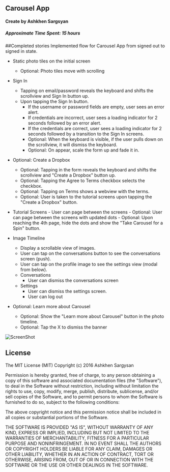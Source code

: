## Carousel App
#### Create by Ashkhen Sargsyan
##### Approximate Time Spent: **15 hours**

##Completed stories
Implemented flow for Carousel App from signed out to signed in state.

- Static photo tiles on the initial screen
	- Optional: Photo tiles move with scrolling
- Sign In
	- Tapping on email/password reveals the keyboard and shifts the scrollview and Sign In button up.
	- Upon tapping the Sign In button.
		- If the username or password fields are empty, user sees an error alert.
		- If credentials are incorrect, user sees a loading indicator for 2 seconds followed by an error alert.
		- If the credentials are correct, user sees a loading indicator for 2 seconds followed by a transition to the Sign In screens.
		- Optional: When the keyboard is visible, if the user pulls down on the scrollview, it will dismiss the keyboard.
		- Optional: On appear, scale the form up and fade it in.
- Optional: Create a Dropbox
	- Optional: Tapping in the form reveals the keyboard and shifts the scrollview and "Create a Dropbox" button up.
	- Optional: Tapping the Agree to Terms checkbox selects the checkbox.
	- Optional: Tapping on Terms shows a webview with the terms.
	- Optional: User is taken to the tutorial screens upon tapping the "Create a Dropbox" button.
	
- Tutorial Screens
		- User can page between the screens
		- Optional: User can page between the screens with updated dots
		- Optional: Upon reaching the 4th page, hide the dots and show the "Take Carousel for a Spin" button.

- Image Timeline
	- Display a scrollable view of images.
	- User can tap on the conversations button to see the conversations screen (push).
	- User can tap on the profile image to see the settings view (modal from below).
	- Conversations
		- 	User can dismiss the conversations screen
	- Settings
		- User can dismiss the settings screen.
		- User can log out
- Optional: Learn more about Carousel
	- Optional: Show the "Learn more about Carousel" button in the photo timeline.
	- Optional: Tap the X to dismiss the banner

![ScreenShot](https://github.com/Ashkhen/Carousel/raw/master/CarouselWalkthrough.gif)

## License

The MIT License (MIT)
Copyright (c) 2016 Ashkhen Sargysan

Permission is hereby granted, free of charge, to any person obtaining a copy of this software and associated documentation files (the "Software"), to deal in the Software without restriction, including without limitation the rights to use, copy, modify, merge, publish, distribute, sublicense, and/or sell copies of the Software, and to permit persons to whom the Software is furnished to do so, subject to the following conditions:

The above copyright notice and this permission notice shall be included in all copies or substantial portions of the Software.

THE SOFTWARE IS PROVIDED "AS IS", WITHOUT WARRANTY OF ANY KIND, EXPRESS OR IMPLIED, INCLUDING BUT NOT LIMITED TO THE WARRANTIES OF MERCHANTABILITY, FITNESS FOR A PARTICULAR PURPOSE AND NONINFRINGEMENT. IN NO EVENT SHALL THE AUTHORS OR COPYRIGHT HOLDERS BE LIABLE FOR ANY CLAIM, DAMAGES OR OTHER LIABILITY, WHETHER IN AN ACTION OF CONTRACT, TORT OR OTHERWISE, ARISING FROM, OUT OF OR IN CONNECTION WITH THE SOFTWARE OR THE USE OR OTHER DEALINGS IN THE SOFTWARE.
